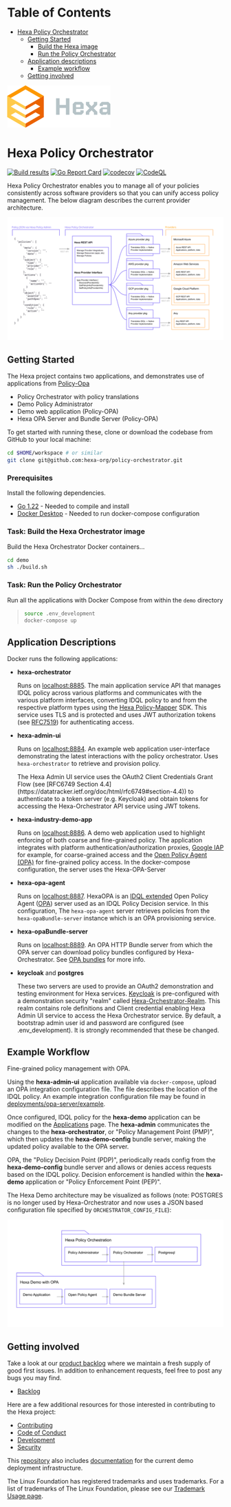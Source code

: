 # Table of Contents

- [Hexa Policy Orchestrator](#hexa-policy-orchestrator)
    * [Getting Started](#getting-started)
        + [Build the Hexa image](#task-build-the-hexa-orchestrator-image)
        + [Run the Policy Orchestrator](#task-run-the-policy-orchestrator)
    * [Application descriptions](#application-descriptions)
        + [Example workflow](#example-workflow)
    * [Getting involved](#getting-involved)

![hexa-logo](docs/hexa-logo.svg)

# Hexa Policy Orchestrator

[![Build results](https://github.com/hexa-org/policy-orchestrator/workflows/build/badge.svg)](https://github.com/hexa-org/policy-orchestrator/actions)
[![Go Report Card](https://goreportcard.com/badge/hexa-org/policy-orchestrator)](https://goreportcard.com/report/hexa-org/policy-orchestrator)
[![codecov](https://codecov.io/gh/hexa-org/policy-orchestrator/branch/main/graph/badge.svg)](https://codecov.io/gh/hexa-org/policy-orchestrator)
[![CodeQL](https://github.com/hexa-org/policy-orchestrator/actions/workflows/codeql-analysis.yml/badge.svg)](https://github.com/hexa-org/policy-orchestrator/actions/workflows/codeql-analysis.yml)

Hexa Policy Orchestrator enables you to manage all of your policies consistently across software providers
so that you can unify access policy management. The below diagram describes the current provider architecture.

![Hexa Provider Architecture](docs/hexa-provider-architecture.svg "hexa provider architecture")

## Getting Started

The Hexa project contains two applications, and demonstrates use of applications
from [Policy-Opa](https://github.com/hexa-org/policy-opa)

- Policy Orchestrator with policy translations
- Demo Policy Administrator
- Demo web application (Policy-OPA)
- Hexa OPA Server and Bundle Server (Policy-OPA)

To get started with running these, clone or download the codebase from GitHub to your local machine:

```bash
cd $HOME/workspace # or similar
git clone git@github.com:hexa-org/policy-orchestrator.git
```

### Prerequisites

Install the following dependencies.

- [Go 1.22](https://go.dev) - Needed to compile and install
- [Docker Desktop](https://www.docker.com/products/docker-desktop) - Needed to run docker-compose configuration

### Task: Build the Hexa Orchestrator image

Build the Hexa Orchestrator Docker containers...

```bash
cd demo
sh ./build.sh
```

### Task: Run the Policy Orchestrator

Run all the applications with Docker Compose from within the `demo` directory

> ```bash
> source .env_development
> docker-compose up
> ```

## Application Descriptions

Docker runs the following applications:

- **hexa-orchestrator**

  Runs on [localhost:8885](http://localhost:8885/health). The main application service API
  that manages IDQL policy across various platforms and communicates with the
  various platform interfaces, converting IDQL policy to and from the respective
  platform types using the [Hexa Policy-Mapper](https://github.com/hexa-org/policy-mapper) SDK. This service uses TLS
  and is protected and uses JWT authorization tokens
  (see [RFC7519](https://datatracker.ietf.org/doc/html/rfc7519)) for authenticating access.

- **hexa-admin-ui**

  Runs on [localhost:8884](http://localhost:8884/). An example web application user-interface
  demonstrating the latest interactions with the policy orchestrator. Uses `hexa-orchestrator` to retrieve and provision
  policy.
  <p/>
  The Hexa Admin UI service uses the OAuth2 Client Credentials Grant Flow (see [RFC6749 Section 4.4](https://datatracker.ietf.org/doc/html/rfc6749#section-4.4)) to authenticate to a token server (e.g. Keycloak) and obtain tokens for accessing
  the Hexa-Orchestrator API service using JWT tokens.

- **hexa-industry-demo-app**

  Runs on [localhost:8886](http://localhost:8886/). A demo web application used to
  highlight enforcing of both coarse and fine-grained policy. The application
  integrates with platform authentication/authorization proxies,
  [Google IAP](https://cloud.google.com/iap) for example, for coarse-grained
  access and the [Open Policy Agent (OPA)](https://www.openpolicyagent.org/)
  for fine-grained policy access. In the docker-compose configuration, the server uses the Hexa-OPA-Server

- **hexa-opa-agent**

  Runs on [localhost:8887](http://localhost:8887/). HexaOPA is
  an [IDQL extended](https://github.com/hexa-org/policy-opa) Open Policy Agent ([OPA](https://openpolicyagent.org))
  server used as an IDQL Policy Decision service. In this configuration, The `hexa-opa-agent` server retrieves policies
  from
  the `hexa-opaBundle-server` instance which is an OPA provisioning service.

- **hexa-opaBundle-server**

  Runs on [localhost:8889](http://localhost:8889/health). An OPA HTTP Bundle server from which the OPA server can
  download policy bundles configured
  by Hexa-Orchestrator. See [OPA bundles][opa-bundles] for more info.

- **keycloak** and **postgres**

  These two servers are used to provide an OAuth2 demonstration and testing environment for Hexa
  services. [Keycloak](https://www.keycloak.org) is pre-configured with a demonstration security "realm" called
  [Hexa-Orchestrator-Realm](http://localhost:8080/admin/master/console/#/Hexa-Orchestrator-Realm). This realm contains
  role definitions and Client credential enabling Hexa Admin UI service to access the Hexa Orchestrator service. By default,
  a bootstrap admin user id and password are configured (see .env_development). It is strongly recommended that these be
  changed.

## Example Workflow

Fine-grained policy management with OPA.

Using the **hexa-admin-ui** application available via `docker-compose`, upload an
OPA integration configuration file. The file describes the location of the IDQL
policy. An example integration configuration file may be found in
[deployments/opa-server/example](demo/deployments/hexaOpaServer/example).

Once configured, IDQL policy for the **hexa-demo** application can be modified
on the [Applications](http://localhost:8884/applications) page. The
**hexa-admin** communicates the changes to the **hexa-orchestrator**, or
"Policy Management Point (PMP)", which then updates the **hexa-demo-config** bundle
server, making the updated policy available to the OPA server.

OPA, the "Policy Decision Point (PDP)", periodically reads config from the
**hexa-demo-config** bundle server and allows or denies access requests based on
the IDQL policy. Decision enforcement is handled within the **hexa-demo**
application or "Policy Enforcement Point (PEP)".

The Hexa Demo architecture may be visualized as follows (note: POSTGRES is no longer used by Hexa-Orchestrator and now
uses a JSON based configuration file specified by `ORCHESTRATOR_CONFIG_FILE`):

![Hexa Demo Architecture](docs/hexa-demo-architecture.svg "hexa demo architecture")

## Getting involved

Take a look at our [product backlog](https://github.com/orgs/hexa-org/projects/1)
where we maintain a fresh supply of good first issues. In addition to
enhancement requests, feel free to post any bugs you may find.

- [Backlog](https://github.com/orgs/hexa-org/projects/1)

Here are a few additional resources for those interested in contributing to the
Hexa project:

- [Contributing](CONTRIBUTING.md)
- [Code of Conduct](CODE_OF_CONDUCT.md)
- [Development](DEVELOPMENT.md)
- [Security](SECURITY.md)

This [repository](https://github.com/hexa-org/policy-orchestrator) also includes
[documentation](docs/infrastructure/README.md) for the current demo deployment
infrastructure.

[opa-bundles]: https://www.openpolicyagent.org/docs/latest/management-bundles/

<footer>
   <p>The Linux Foundation has registered trademarks and uses trademarks. For a list of trademarks of The Linux Foundation, 
         please see our <a href="https://www.linuxfoundation.org/legal/trademark-usage">Trademark Usage page</a>.
   </p>
</footer>